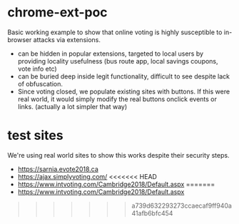 # chrome-ext-poc

Basic working example to show that online voting is highly susceptible to in-browser attacks via extensions.

- can be hidden in popular extensions, targeted to local users by providing locality usefulness (bus route app, local savings coupons, vote info etc)
- can be buried deep inside legit functionality, difficult to see despite lack of obfuscation.
- Since voting closed, we populate existing sites with buttons. If this were real world, it would simply modify the real buttons onclick events or links. (actually a lot simpler that way)

# test sites

We're using real world sites to show this works despite their security steps.

- https://sarnia.evote2018.ca
- https://ajax.simplyvoting.com/
<<<<<<< HEAD
- https://www.intvoting.com/Cambridge2018/Default.aspx
=======
- https://www.intvoting.com/Cambridge2018/Default.aspx
>>>>>>> a739d632293273ccaecaf9ff940a41afb6bfc454
